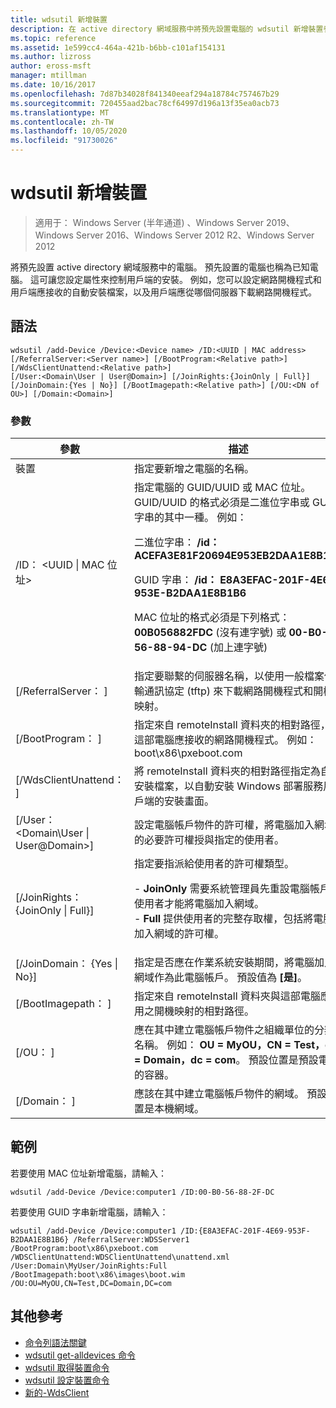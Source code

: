 ```yaml
---
title: wdsutil 新增裝置
description: 在 active directory 網域服務中將預先設置電腦的 wdsutil 新增裝置參考文章。 預先設置的電腦也稱為已知電腦。
ms.topic: reference
ms.assetid: 1e599cc4-464a-421b-b6bb-c101af154131
ms.author: lizross
author: eross-msft
manager: mtillman
ms.date: 10/16/2017
ms.openlocfilehash: 7d87b34028f841340eeaf294a18784c757467b29
ms.sourcegitcommit: 720455aad2bac78cf64997d196a13f35ea0acb73
ms.translationtype: MT
ms.contentlocale: zh-TW
ms.lasthandoff: 10/05/2020
ms.locfileid: "91730026"
---
```

# <a name="wdsutil-add-device"></a>wdsutil 新增裝置

> 適用于： Windows Server (半年通道) 、Windows Server 2019、Windows Server 2016、Windows Server 2012 R2、Windows Server 2012

將預先設置 active directory 網域服務中的電腦。 預先設置的電腦也稱為已知電腦。 這可讓您設定屬性來控制用戶端的安裝。 例如，您可以設定網路開機程式和用戶端應接收的自動安裝檔案，以及用戶端應從哪個伺服器下載網路開機程式。

## <a name="syntax"></a>語法
```
wdsutil /add-Device /Device:<Device name> /ID:<UUID | MAC address> [/ReferralServer:<Server name>] [/BootProgram:<Relative path>] [/WdsClientUnattend:<Relative path>]
[/User:<Domain\User | User@Domain>] [/JoinRights:{JoinOnly | Full}] [/JoinDomain:{Yes | No}] [/BootImagepath:<Relative path>] [/OU:<DN of OU>] [/Domain:<Domain>]
```
### <a name="parameters"></a>參數
|參數|描述|
|-------|--------|
|裝置<computer name>|指定要新增之電腦的名稱。|
|/ID： <UUID &#124; MAC 位址>|指定電腦的 GUID/UUID 或 MAC 位址。 GUID/UUID 的格式必須是二進位字串或 GUID 字串的其中一種。 例如：<p>二進位字串： **/id： ACEFA3E81F20694E953EB2DAA1E8B1B6**<p>GUID 字串： **/id： E8A3EFAC-201F-4E69-953E-B2DAA1E8B1B6**<p>MAC 位址的格式必須是下列格式： **00B056882FDC** (沒有連字號) 或 **00-B0-56-88-94-DC** (加上連字號) |
|[/ReferralServer： <Server name> ]|指定要聯繫的伺服器名稱，以使用一般檔案傳輸通訊協定 (tftp) 來下載網路開機程式和開機映射。|
|[/BootProgram： <Relative path> ]|指定來自 remoteInstall 資料夾的相對路徑，到這部電腦應接收的網路開機程式。 例如： boot\x86\pxeboot.com|
|[/WdsClientUnattend： <Relative path> ]|將 remoteInstall 資料夾的相對路徑指定為自動安裝檔案，以自動安裝 Windows 部署服務用戶端的安裝畫面。|
|[/User： <Domain\User &#124; User@Domain>]|設定電腦帳戶物件的許可權，將電腦加入網域的必要許可權授與指定的使用者。|
|[/JoinRights： {JoinOnly &#124; Full}]|指定要指派給使用者的許可權類型。<p>-   **JoinOnly** 需要系統管理員先重設電腦帳戶，使用者才能將電腦加入網域。<br />-   **Full** 提供使用者的完整存取權，包括將電腦加入網域的許可權。|
|[/JoinDomain： {Yes &#124; No}]|指定是否應在作業系統安裝期間，將電腦加入網域作為此電腦帳戶。 預設值為 **[是]**。|
|[/BootImagepath： <Relative path> ]|指定來自 remoteInstall 資料夾與這部電腦應使用之開機映射的相對路徑。|
|[/OU： <DN of OU> ]|應在其中建立電腦帳戶物件之組織單位的分辨名稱。 例如： **OU = MyOU，CN = Test，dc = Domain，dc = com**。 預設位置是預設電腦的容器。|
|[/Domain： <Domain> ]|應該在其中建立電腦帳戶物件的網域。 預設位置是本機網域。|
## <a name="examples"></a>範例
若要使用 MAC 位址新增電腦，請輸入：
```
wdsutil /add-Device /Device:computer1 /ID:00-B0-56-88-2F-DC
```
若要使用 GUID 字串新增電腦，請輸入：
```
wdsutil /add-Device /Device:computer1 /ID:{E8A3EFAC-201F-4E69-953F-B2DAA1E8B1B6} /ReferralServer:WDSServer1 /BootProgram:boot\x86\pxeboot.com
/WDSClientUnattend:WDSClientUnattend\unattend.xml /User:Domain\MyUser/JoinRights:Full /BootImagepath:boot\x86\images\boot.wim /OU:OU=MyOU,CN=Test,DC=Domain,DC=com
```
## <a name="additional-references"></a>其他參考
- [命令列語法關鍵](command-line-syntax-key.md)
- [wdsutil get-alldevices 命令](wdsutil-get-alldevices.md)
- [wdsutil 取得裝置命令](wdsutil-get-device.md)
- [wdsutil 設定裝置命令](wdsutil-set-device.md)
- [新的-WdsClient](/previous-versions/windows/powershell-scripting/dn283430(v=wps.630))
